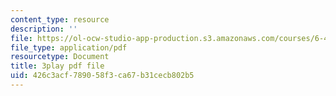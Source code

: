 ```yaml
---
content_type: resource
description: ''
file: https://ol-ocw-studio-app-production.s3.amazonaws.com/courses/6-451-principles-of-digital-communication-ii-spring-2005/426c3acf789058f3ca67b31cecb802b5_CxgU2Gtg5ro.pdf
file_type: application/pdf
resourcetype: Document
title: 3play pdf file
uid: 426c3acf-7890-58f3-ca67-b31cecb802b5
---
```

